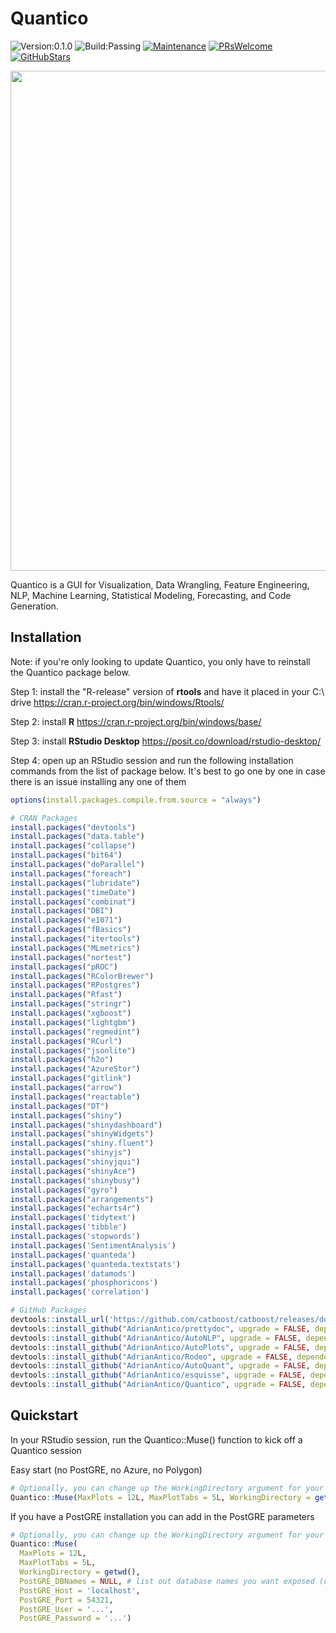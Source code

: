 # Quantico

![Version:0.1.0](https://img.shields.io/static/v1?label=Version&message=0.1.0&color=blue&?style=plastic)
![Build:Passing](https://img.shields.io/static/v1?label=Build&message=passing&color=brightgreen)
[![Maintenance](https://img.shields.io/badge/Maintained%253F-yes-green.svg)](https://GitHub.com/Naereen/StrapDown.js/graphs/commit-activity)
[![PRsWelcome](https://img.shields.io/badge/PRs-welcome-brightgreen.svg?style=default)](http://makeapullrequest.com)
[![GitHubStars](https://img.shields.io/github/stars/AdrianAntico/ShinyDS.svg?style=social)](https://github.com/AdrianAntico/ShinyDS)

<img src="https://raw.githubusercontent.com/AdrianAntico/Quantico/master/Images/LogoWhite.png" align="center" width="800" />

Quantico is a GUI for Visualization, Data Wrangling, Feature Engineering, NLP, Machine Learning, Statistical Modeling, Forecasting, and Code Generation.

## Installation

Note: if you're only looking to update Quantico, you only have to reinstall the Quantico package below.

Step 1: install the "R-release" version of **rtools** and have it placed in your C:\ drive https://cran.r-project.org/bin/windows/Rtools/

Step 2: install **R** https://cran.r-project.org/bin/windows/base/

Step 3: install **RStudio Desktop** https://posit.co/download/rstudio-desktop/

Step 4: open up an RStudio session and run the following installation commands from the list of package below. It's best to go one by one in case there is an issue installing any one of them

```r
options(install.packages.compile.from.source = "always")

# CRAN Packages
install.packages("devtools")
install.packages("data.table")
install.packages("collapse")
install.packages("bit64")
install.packages("doParallel")
install.packages("foreach")
install.packages("lubridate")
install.packages("timeDate")
install.packages("combinat")
install.packages("DBI")
install.packages("e1071")
install.packages("fBasics")
install.packages("itertools")
install.packages("MLmetrics")
install.packages("nortest")
install.packages("pROC")
install.packages("RColorBrewer")
install.packages("RPostgres")
install.packages("Rfast")
install.packages("stringr")
install.packages("xgboost")
install.packages("lightgbm")
install.packages("regmedint")
install.packages("RCurl")
install.packages("jsonlite")
install.packages("h2o")
install.packages("AzureStor")
install.packages("gitlink")
install.packages("arrow")
install.packages("reactable")
install.packages("DT")
install.packages("shiny")
install.packages("shinydashboard")
install.packages("shinyWidgets")
install.packages("shiny.fluent")
install.packages("shinyjs")
install.packages("shinyjqui")
install.packages("shinyAce")
install.packages("shinybusy")
install.packages("gyro")
install.packages("arrangements")
install.packages("echarts4r")
install.packages('tidytext')
install.packages('tibble')
install.packages('stopwords')
install.packages('SentimentAnalysis')
install.packages('quanteda')
install.packages('quanteda.textstats')
install.packages('datamods')
install.packages('phosphoricons')
install.packages('correlation')

# GitHub Packages
devtools::install_url('https://github.com/catboost/catboost/releases/download/v1.2/catboost-R-Windows-1.2.tgz', INSTALL_opts = c("--no-multiarch", "--no-test-load"))
devtools::install_github("AdrianAntico/prettydoc", upgrade = FALSE, dependencies = FALSE, force = TRUE)
devtools::install_github("AdrianAntico/AutoNLP", upgrade = FALSE, dependencies = FALSE, force = TRUE)
devtools::install_github("AdrianAntico/AutoPlots", upgrade = FALSE, dependencies = FALSE, force = TRUE)
devtools::install_github("AdrianAntico/Rodeo", upgrade = FALSE, dependencies = FALSE, force = TRUE)
devtools::install_github("AdrianAntico/AutoQuant", upgrade = FALSE, dependencies = FALSE, force = TRUE)
devtools::install_github("AdrianAntico/esquisse", upgrade = FALSE, dependencies = FALSE, force = TRUE)
devtools::install_github("AdrianAntico/Quantico", upgrade = FALSE, dependencies = FALSE, force = TRUE, auth_token = "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")
```

## Quickstart

In your RStudio session, run the Quantico::Muse() function to kick off a Quantico session

Easy start (no PostGRE, no Azure, no Polygon)

```r
# Optionally, you can change up the WorkingDirectory argument for your desired file path location
Quantico::Muse(MaxPlots = 12L, MaxPlotTabs = 5L, WorkingDirectory = getwd())
```

If you have a PostGRE installation you can add in the PostGRE parameters

```r
# Optionally, you can change up the WorkingDirectory argument for your desired file path location (don't forget to use these "/" instead of these "\" in your path)
Quantico::Muse(
  MaxPlots = 12L,
  MaxPlotTabs = 5L,
  WorkingDirectory = getwd(),
  PostGRE_DBNames = NULL, # list out database names you want exposed (or limited to)
  PostGRE_Host = 'localhost',
  PostGRE_Port = 54321,
  PostGRE_User = '...',
  PostGRE_Password = '...')
```
